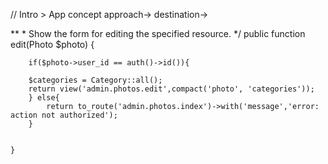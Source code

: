 // Intro > App concept
approach-> 
destination->

**
     * Show the form for editing the specified resource.
     */
    public function edit(Photo $photo)
    {

        if($photo->user_id == auth()->id()){

        $categories = Category::all();  
        return view('admin.photos.edit',compact('photo', 'categories'));
        } else{
            return to_route('admin.photos.index')->with('message','error: action not authorized');
        }
        
        
    }